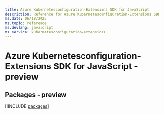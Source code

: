 ```yaml
---
title: Azure Kubernetesconfiguration-Extensions SDK for JavaScript
description: Reference for Azure Kubernetesconfiguration-Extensions SDK for JavaScript
ms.date: 06/18/2025
ms.topic: reference
ms.devlang: javascript
ms.service: kubernetesconfiguration-extensions
---
```

# Azure Kubernetesconfiguration-Extensions SDK for JavaScript - preview
## Packages - preview
[!INCLUDE [packages](kubernetesconfiguration-extensions-index.md)]